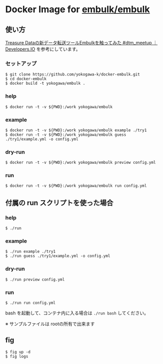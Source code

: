 Docker Image for [embulk/embulk](https://github.com/embulk/embulk#quick-start)
====

使い方
----

[Treasure Dataの新データ転送ツールEmbulkを触ってみた #dtm_meetup ｜ Developers.IO](http://dev.classmethod.jp/tool/embulk-ataglance/) を参考にしています。

### セットアップ

```console
$ git clone https://github.com/yokogawa-k/docker-embulk.git
$ cd docker-embulk
$ docker build -t yokogawa/embulk .
```

### help

```console
$ docker run -t -v ${PWD}:/work yokogawa/embulk
```

### example

```console
$ docker run -t -v ${PWD}:/work yokogawa/embulk example ./try1
$ docker run -t -v ${PWD}:/work yokogawa/embulk guess ./try1/example.yml -o config.yml
```

### dry-run

```console
$ docker run -t -v ${PWD}:/work yokogawa/embulk preview config.yml
```

### run

```console
$ docker run -t -v ${PWD}:/work yokogawa/embulk run config.yml
```

付属の run スクリプトを使った場合
----

### help

```console
$ ./run
```

### example

```console
$ ./run example ./try1
$ ./run guess ./try1/example.yml -o config.yml
```

### dry-run

```console
$ ./run preview config.yml
```

### run

```console
$ ./run run config.yml
```

bash を起動して、コンテナ内に入る場合は `./run bash` してください。

※ サンプルファイルは rootの所有で出来ます

fig
----

```console
$ fig up -d
$ fig logs
```

